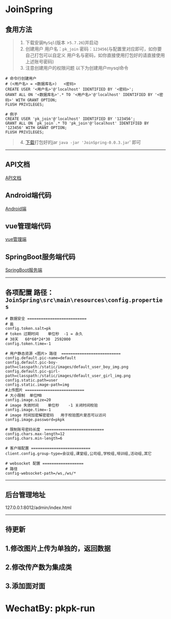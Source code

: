 JoinSpring
======

食用方法
---
>1. 下载安装`MySql`(版本 >`5.7.26`)并启动
>2. 创建用户 用户名：`pk_join` 密码：`123456`(与配置里对应即可，如你要自己打包可以自定义 用户名与密码，如你直接使用打包好的请直接使用上述账号密码)
>3. 注意创建用户的权限问题 以下为创建用户mysql命令
```mysql
# 命令行创建用户
# (<用户名> = <数据库名>)   <密码>
CREATE USER '<用户名>'@'localhost' IDENTIFIED BY '<密码>';
GRANT ALL ON '<数据库名>'.* TO '<用户名>'@'localhost' IDENTIFIED BY '<密码>' WITH GRANT OPTION;
FLUSH PRIVILEGES;

# 例子
CREATE USER 'pk_join'@'localhost' IDENTIFIED BY '123456';
GRANT ALL ON `pk_join`.* TO 'pk_join'@'localhost' IDENTIFIED BY '123456' WITH GRANT OPTION;
FLUSH PRIVILEGES;
```
>4. [下载](/jar/JoinSpring-0.0.3.jar)打包好的jar ```java -jar 'JoinSpring-0.0.3.jar```' 即可

---

API文档
-------
[API文档](https://console-docs.apipost.cn/preview/9e608885058d3ede/38f1d8c9f866c1c9)

Android端代码
---
[Android端](https://github.com/pikachu0621/JoinAndroid)

vue管理端代码
---
[vue管理端](https://github.com/pikachu0621/JoinVue)

SpringBoot服务端代码
---
[SpringBoot服务端](https://github.com/pikachu0621/JoinSpring)

---


各项配置 路径：`JoinSpring\src\main\resources\config.properties`
---
```properties
# 数据安全 ==========================
# 盐
config.token.salt=pk
# token 过期时间    单位秒  -1 = 永久
# 30天   60*60*24*30  2592000
config.token.time=-1

# 用户静态资源 <图片> 路径  ==========================
config.default.pic-name=default
config.default.pic-boy-path=classpath:/static/images/default_user_boy_img.png
config.default.pic-girl-path=classpath:/static/images/default_user_girl_img.png
config.static.path=user
config.static.image-path=img
#上传图片 ==========================
# 大小限制  单位MB
config.image.size=20
# image 失效时间    单位秒    -1 关闭时间校验
config.image.time=-1
# image 时间加密解密密码   用于校验图片是否可以访问
config.image.password=pkpk

# 限制账号密码长度  ==========================
config.chars.max-length=12
config.chars.min-length=6

# 客户端配置 ==========================
client.config.group-type=会议组,课堂组,公司组,学校组,培训组,活动组,其它

# websocket 配置 ==================
# 路径
config-websocket-path=/ws,/ws/*
```

---

后台管理地址
---
127.0.0.1:8012/admin/index.html

---
##  待更新
##  1.修改图片上传为单独的，返回数据 <br>
##  2.修改传产数为集成类
##  3.添加面对面




WechatBy: pkpk-run
===

